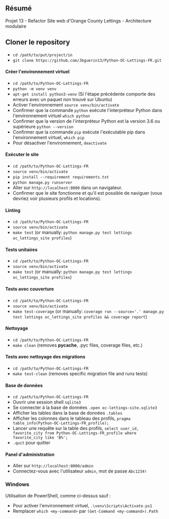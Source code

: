 ## Résumé

Projet 13 - Refactor Site web d'Orange County Lettings - Architecture modulaire


## Cloner le repository

- `cd /path/to/put/project/in`
- `git clone https://github.com/Jbguerin13/Python-OC-Lettings-FR.git`

#### Créer l'environnement virtuel

- `cd /path/to/Python-OC-Lettings-FR`
- `python -m venv venv`
- `apt-get install python3-venv` (Si l'étape précédente comporte des erreurs avec un paquet non trouvé sur Ubuntu)
- Activer l'environnement `source venv/bin/activate`
- Confirmer que la commande `python` exécute l'interpréteur Python dans l'environnement virtuel
`which python`
- Confirmer que la version de l'interpréteur Python est la version 3.6 ou supérieure `python --version`
- Confirmer que la commande `pip` exécute l'exécutable pip dans l'environnement virtuel, `which pip`
- Pour désactiver l'environnement, `deactivate`

#### Exécuter le site

- `cd /path/to/Python-OC-Lettings-FR`
- `source venv/bin/activate`
- `pip install --requirement requirements.txt`
- `python manage.py runserver`
- Aller sur `http://localhost:8000` dans un navigateur.
- Confirmer que le site fonctionne et qu'il est possible de naviguer (vous devriez voir plusieurs profils et locations).

#### Linting

- `cd /path/to/Python-OC-Lettings-FR`
- `source venv/bin/activate`
- `make test` (or manually: `python manage.py test lettings oc_lettings_site profiles`)

#### Tests unitaires

- `cd /path/to/Python-OC-Lettings-FR`
- `source venv/bin/activate`
- `make test` (or manually: `python manage.py test lettings oc_lettings_site profiles`)

#### Tests avec couverture

- `cd /path/to/Python-OC-Lettings-FR`
- `source venv/bin/activate`
- `make test-coverage` (or manually: `coverage run --source='.' manage.py test lettings oc_lettings_site profiles && coverage report`)

#### Nettoyage

- `cd /path/to/Python-OC-Lettings-FR`
- `make clean` (removes __pycache__, .pyc files, coverage files, etc.)

#### Tests avec nettoyage des migrations

- `cd /path/to/Python-OC-Lettings-FR`
- `make test-clean` (removes specific migration file and runs tests)

#### Base de données

- `cd /path/to/Python-OC-Lettings-FR`
- Ouvrir une session shell `sqlite3`
- Se connecter à la base de données `.open oc-lettings-site.sqlite3`
- Afficher les tables dans la base de données `.tables`
- Afficher les colonnes dans le tableau des profils, `pragma table_info(Python-OC-Lettings-FR_profile);`
- Lancer une requête sur la table des profils, `select user_id, favorite_city from
  Python-OC-Lettings-FR_profile where favorite_city like 'B%';`
- `.quit` pour quitter

#### Panel d'administration

- Aller sur `http://localhost:8000/admin`
- Connectez-vous avec l'utilisateur `admin`, mot de passe `Abc1234!`

### Windows

Utilisation de PowerShell, comme ci-dessus sauf :

- Pour activer l'environnement virtuel, `.\venv\Scripts\Activate.ps1` 
- Remplacer `which <my-command>` par `(Get-Command <my-command>).Path`
